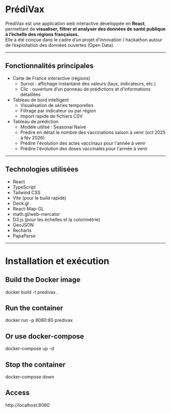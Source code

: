 # PrédiVax

PrédiVax est une application web interactive développée en **React**, permettant de **visualiser, filtrer et analyser des données de santé publique à l’échelle des régions françaises.**  
Elle a été conçue dans le cadre d’un projet d’innovation / hackathon autour de l’exploitation des données ouvertes (Open Data).

---

## Fonctionnalités principales

- Carte de France interactive (régions)
  - Survol : affichage instantané des valeurs (taux, indicateurs, etc.)
  - Clic : ouverture d’un panneau de prédictions et d'informations détaillées
- Tableau de bord intelligent
  - Visualisation de séries temporelles
  - Filtrage par indicateur ou par région
  - Import rapide de fichiers CSV
- Tableau de prédiction
  - Modèle utilisé : Seasonal Naive
  - Prédire en détail le nombre des vaccinations saison à venir (oct 2025 à fév 2026)
  - Prédire l'évolution des actes vaccinaux pour l'année à venir
  - Prédire l'évolution des doses vaccinales pour l'année à venir

---

## Technologies utilisées

- React
- TypeScript
- Tailwind CSS
- Vite (pour le build rapide)
- Deck.gl
- React-Map-GL
- math.gl/web-mercator
- D3.js (pour les échelles et la colorimétrie)
- GeoJSON
- Recharts
- PapaParse

---

# Installation et exécution

## Build the Docker image

docker build -t predivax .

## Run the container

docker run -p 8080:80 predivax

## Or use docker-compose

docker-compose up -d

## Stop the container

docker-compose down

## Access

http://localhost:8080
